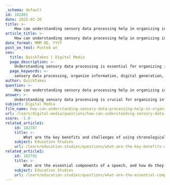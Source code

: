 ```yaml
---
_schema: default
id: 182801
date: 2025-02-20
title: >-
    How can understanding sensory data processing help in organizing information for the digital generation?
article_title: >-
    How can understanding sensory data processing help in organizing information for the digital generation?
date_format: MMM DD, YYYY
post_on_text: Posted on
seo:
  title: QuickTakes | Digital Media
  page_description: >-
    Understanding sensory data processing is essential for organizing information for the digital generation, enhancing engagement, tailoring content to sensory preferences, and ensuring better comprehension through logical flow and interactivity.
  page_keywords: >-
    sensory data processing, organize information, digital generation, audience engagement, multimedia elements, visual aids, auditory elements, storytelling, information retention, schemas, logical flow, interactive elements
author: QuickTakes
question: >-
    How can understanding sensory data processing help in organizing information for the digital generation?
answer: >-
    Understanding sensory data processing is crucial for organizing information effectively for the digital generation, as it directly influences how audiences perceive, interpret, and engage with content. Here are several ways in which this understanding can enhance speech organization:\n\n1. **Tailoring Content to Sensory Preferences**: Different individuals process sensory information in varied ways. By recognizing these differences, speakers can tailor their presentations to include visual aids, auditory elements, or interactive components that resonate with the audience's sensory preferences. For instance, incorporating multimedia elements such as videos or infographics can cater to visual learners, while storytelling or sound effects may engage auditory learners.\n\n2. **Enhancing Engagement**: The digital generation is accustomed to fast-paced information consumption, often through screens. By organizing information in a way that aligns with sensory processing—such as using concise bullet points, engaging visuals, and dynamic storytelling—speakers can capture and maintain the audience's attention more effectively. This approach helps to break down complex information into digestible parts, making it easier for the audience to follow along.\n\n3. **Utilizing Schemas for Better Retention**: Sensory data processing is closely linked to the concept of schemas—mental frameworks that help individuals organize and interpret information. By structuring speeches around familiar schemas, such as categorical or chronological organization, speakers can facilitate better understanding and retention. For example, presenting information in a categorical format allows the audience to create mental categories, making it easier to recall the information later.\n\n4. **Creating a Logical Flow**: Understanding how sensory data is processed can help speakers create a logical flow in their presentations. By organizing information in a way that aligns with the audience's cognitive processing, such as moving from general concepts to specific examples or from past events to future implications, speakers can guide their audience through the material more smoothly. This logical progression reduces cognitive overload and enhances comprehension.\n\n5. **Incorporating Interactive Elements**: The digital generation often engages with content interactively, whether through social media, online forums, or interactive applications. By incorporating interactive elements into speeches—such as polls, Q&A sessions, or audience participation activities—speakers can enhance sensory engagement and make the information more relatable and memorable.\n\nIn summary, understanding sensory data processing allows speakers to organize their information in a way that aligns with how the digital generation perceives and engages with content. By considering sensory preferences, enhancing engagement, utilizing schemas, creating logical flows, and incorporating interactivity, speakers can effectively communicate their messages and ensure better comprehension among their audience.
subject: Digital Media
file_name: how-can-understanding-sensory-data-processing-help-in-organizing-information-for-the-digital-generation.md
url: /learn/digital-media/questions/how-can-understanding-sensory-data-processing-help-in-organizing-information-for-the-digital-generation
score: -1.0
related_article1:
    id: 182787
    title: >-
        What are the key benefits and challenges of using chronological organization in a speech?
    subject: Education Studies
    url: /learn/education-studies/questions/what-are-the-key-benefits-and-challenges-of-using-chronological-organization-in-a-speech
related_article2:
    id: 182792
    title: >-
        What are the essential components of a speech, and how do they contribute to its overall effectiveness?
    subject: Education Studies
    url: /learn/education-studies/questions/what-are-the-essential-components-of-a-speech-and-how-do-they-contribute-to-its-overall-effectiveness
---
```


&nbsp;